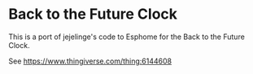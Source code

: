 # Back to the Future Clock

This is a port of jejelinge's code to Esphome for the Back to the Future Clock.  


See https://www.thingiverse.com/thing:6144608